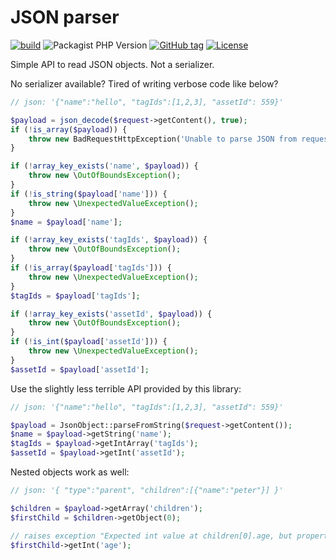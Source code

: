 JSON parser
===========

[![build](https://github.com/timostamm/json-parser/workflows/CI/badge.svg)](https://github.com/timostamm/json-parser/actions?query=workflow:"CI")
![Packagist PHP Version](https://img.shields.io/packagist/dependency-v/timostamm/json-parser/php)
[![GitHub tag](https://img.shields.io/github/tag/timostamm/json-parser?include_prereleases=&sort=semver&color=blue)](https://github.com/timostamm/json-parser/releases/)
[![License](https://img.shields.io/badge/License-MIT-blue)](#license)

Simple API to read JSON objects. Not a serializer.

No serializer available? Tired of writing verbose code like below?

````php
// json: '{"name":"hello", "tagIds":[1,2,3], "assetId": 559}'

$payload = json_decode($request->getContent(), true);
if (!is_array($payload)) {
    throw new BadRequestHttpException('Unable to parse JSON from request body.');
}

if (!array_key_exists('name', $payload)) {
    throw new \OutOfBoundsException();
}
if (!is_string($payload['name'])) {
    throw new \UnexpectedValueException();
}
$name = $payload['name'];

if (!array_key_exists('tagIds', $payload)) {
    throw new \OutOfBoundsException();
}
if (!is_array($payload['tagIds'])) {
    throw new \UnexpectedValueException();
}
$tagIds = $payload['tagIds'];

if (!array_key_exists('assetId', $payload)) {
    throw new \OutOfBoundsException();
}
if (!is_int($payload['assetId'])) {
    throw new \UnexpectedValueException();
}
$assetId = $payload['assetId'];
````


Use the slightly less terrible API provided by this library:

````php
// json: '{"name":"hello", "tagIds":[1,2,3], "assetId": 559}'

$payload = JsonObject::parseFromString($request->getContent());
$name = $payload->getString('name');
$tagIds = $payload->getIntArray('tagIds');
$assetId = $payload->getInt('assetId');
````

Nested objects work as well:

````php
// json: '{ "type":"parent", "children":[{"name":"peter"}] }'

$children = $payload->getArray('children');
$firstChild = $children->getObject(0);

// raises exception "Expected int value at children[0].age, but property is undefined"
$firstChild->getInt('age');
````

